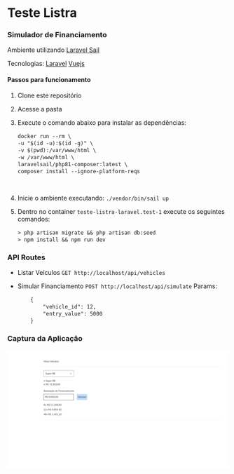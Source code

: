 # Teste Listra
### Simulador de Financiamento
Ambiente utilizando [Laravel Sail](https://laravel.com/docs/8.x/sail#main-content)

Tecnologias:
[Laravel](https://laravel.com/)
[Vuejs](https://vuejs.org/)


#### Passos para funcionamento
1. Clone este repositório 
2. Acesse a pasta
3. Execute o comando abaixo para instalar as dependências:
    <br>
    ```
    docker run --rm \
    -u "$(id -u):$(id -g)" \
    -v $(pwd):/var/www/html \
    -w /var/www/html \
    laravelsail/php81-composer:latest \
    composer install --ignore-platform-reqs
    ```
    <br>
4. Inicie o ambiente executando:
    `./vendor/bin/sail up`
    
5. Dentro no container `teste-listra-laravel.test-1` execute os seguintes comandos:
    <br>
    ```
    > php artisan migrate && php artisan db:seed
    > npm install && npm run dev
    ```

### API Routes
 * Listar Veículos `GET http://localhost/api/vehicles`

 * Simular Financiamento `POST http://localhost/api/simulate` 
 Params:
    ```
        {
            "vehicle_id": 12,
            "entry_value": 5000
        }
    ```

### Captura da Aplicação
<img src="./cap-app.png" />
